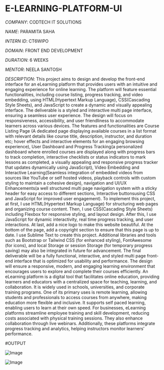 # E-LEARNING-PLATFORM-UI

*COMPANY*: CODTECH IT SOLUTIONS

*NAME*: PARAMITA SAHA

*INTERN ID*: CT6WIPO

*DOMAIN*: FRONT END DEVELOPMENT

*DURATION*: 6 WEEKS

*MENTOR*: NEELA SANTOSH

*DESCRIPTION*: This project aims to design and develop the front-end interface for an eLearning platform that provides users with an intuitive and engaging experience for online learning. The platform will feature essential functionalities, including course listing, progress tracking, and video embedding, using HTML(Hypertext Markup Language), CSS(Cascading Style Sheets), and JavaScript to create a dynamic and visually appealing interface. The deliverable is a styled and interactive multi page interface, ensuring a seamless user experience. The design will focus on responsiveness, accessibility, and user friendliness to accommodate learners across various devices. The features and functionalities are Course Listing Page (A dedicated page displaying available courses in a list format with relevant details like course title, description, instructor, and duration etc; hover effects and interactive elements for an engaging browsing experience), User Dashboard and Progress Tracking(a personalized dashboard where enrolled courses are displayed along with progress bars to track completion, interactive checklists or status indicators to mark lessons as completed, a visually appealing and responsive progress tracker that updates dynamically using JavaScript), Video Embedding and Interactive Learning(Seamless integration of embedded videos from sources like YouTube or self hosted videos, playback controls with custom styling to maintain a cohesive design), navigation and UI/UX Enhancements(a well structured multi page navigation system with a sticky header for easy access to different sections, Interactive buttonsusing CSS and JavaScript for improved user engagement). To implement this project, at first, I use HTML(Hypertext Markup Language) for structuring web pages and organizing course content. Then, I use CSS(Cascading Style Sheets) including Flexbox for responsive styling, and layout design. After this, I use JavaScript for dynamic interactivity, real time progress tracking, and user interactions. At last, add a nice logo to make this website beautiful. At the bottom of the page, add a copyright section to ensure that this page is up to date. I use Sublime Text to create this project. Additional libraries and tools such as Bootstrap or Tailwind CSS (for enhanced styling), FontAwesome (for icons), and local Storage or session Storage (for temporary progress saving) may also be integrated in future for advancement. The final deliverable will be a fully functional, interactive, and styled multi page front-end interface that is optimized for usability and performance. The design will ensure a responsive, modern, and engaging learning environment that encourages users to explore and complete their courses efficiently. An eLearning platform is a digital tool that facilitates online education, providing learners and educators with a centralized space for teaching, learning, and collaboration. It is widely used in schools, universities, and corporate training programs. One of its primary uses is remote learning, allowing students and professionals to access courses from anywhere, making education more flexible and inclusive. It supports self paced learning, enabling users to learn at their own speed. For businesses, eLearning platforms streamline employee training and skill development, reducing costs associated with physical training sessions. They also enhance collaboration through live webinars. Additionally, these platforms integrate progress tracking and analytics, helping instructors monitor learners’ performance.

#OUTPUT

![Image](https://github.com/user-attachments/assets/9fb6d4d5-6679-4a7a-82c4-6bc65205adb3)

![Image](https://github.com/user-attachments/assets/5f40e2ed-a18c-445d-becc-e8adaa600f05)
